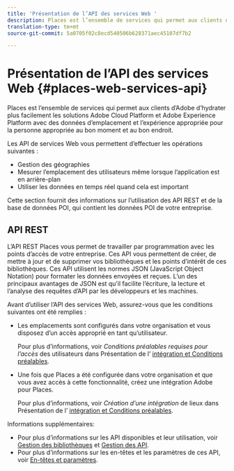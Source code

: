 ```yaml
---
title: 'Présentation de l’API des services Web '
description: Places est l’ensemble de services qui permet aux clients d’Adobe d’hydrater plus facilement les solutions Adobe Experience Cloud et Adobe Experience Platform avec des données d’emplacement et une expérience appropriée pour la personne appropriée au bon moment et au bon endroit.
translation-type: tm+mt
source-git-commit: 5a0705f02c8ecd540506b628371aec45107df7b2

---
```



# Présentation de l’API des services Web {#places-web-services-api}

Places est l’ensemble de services qui permet aux clients d’Adobe d’hydrater plus facilement les solutions Adobe Cloud Platform et Adobe Experience Platform avec des données d’emplacement et l’expérience appropriée pour la personne appropriée au bon moment et au bon endroit.

Les API de services Web vous permettent d’effectuer les opérations suivantes :

* Gestion des géographies
* Mesurer l’emplacement des utilisateurs même lorsque l’application est en arrière-plan
* Utiliser les données en temps réel quand cela est important

Cette section fournit des informations sur l’utilisation des API REST et de la base de données POI, qui contient les données POI de votre entreprise.

## API REST

L’API REST Places vous permet de travailler par programmation avec les points d’accès de votre entreprise. Ces API vous permettent de créer, de mettre à jour et de supprimer vos bibliothèques et les points d’intérêt de ces bibliothèques. Ces API utilisent les normes JSON (JavaScript Object Notation) pour formater les données envoyées et reçues. L’un des principaux avantages de JSON est qu’il facilite l’écriture, la lecture et l’analyse des requêtes d’API par les développeurs et les machines.

Avant d’utiliser l’API des services Web, assurez-vous que les conditions suivantes ont été remplies :

* Les emplacements sont configurés dans votre organisation et vous disposez d’un accès approprié en tant qu’utilisateur.

   Pour plus d’informations, voir *Conditions préalables requises pour l’accès* des utilisateurs dans Présentation de l’ [intégration et Conditions préalables](/help/web-service-api/adobe-i-o-integration.md).

* Une fois que Places a été configurée dans votre organisation et que vous avez accès à cette fonctionnalité, créez une intégration Adobe pour Places.

   Pour plus d’informations, voir *Création d’une intégration* de lieux dans Présentation de l’ [intégration et Conditions préalables](/help/web-service-api/adobe-i-o-integration.md).

Informations supplémentaires:

* Pour plus d’informations sur les API disponibles et leur utilisation, voir [Gestion des bibliothèques](/help/web-service-api/api-usage/manage-libraries/manage-libraries.md) et [Gestion des API](/help/web-service-api/api-usage/manage-pois/manage-pois.md).
* Pour plus d’informations sur les en-têtes et les paramètres de ces API, voir [En-têtes et paramètres](/help/web-service-api/api-usage/headers-and-parameters.md).